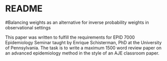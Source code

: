 # README

#Balancing weights as an alternative for inverse probability weights in observational settings 

This paper was written to fulfill the requirements for EPID 7000 Epidemiology Seminar taught by Enrique Schisterman, PhD at the University of Pennsylvania. 
The task is to write a maximum 1500 word review paper on an advanced epidemiology method in the style of an AJE classroom paper. 

